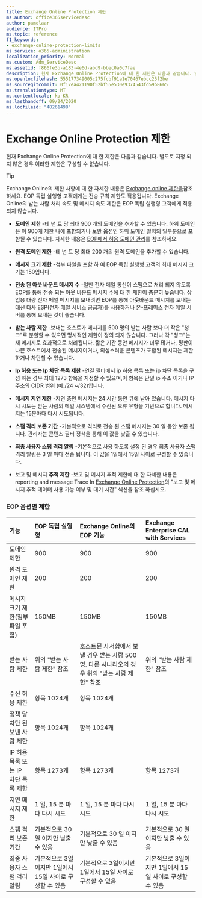 ```yaml
---
title: Exchange Online Protection 제한
ms.author: office365servicedesc
author: pamelaar
audience: ITPro
ms.topic: reference
f1_keywords:
- exchange-online-protection-limits
ms.service: o365-administration
localization_priority: Normal
ms.custom: Adm_ServiceDesc
ms.assetid: f866fe3b-a183-4e6d-abd9-bbec0a0c7fae
description: 현재 Exchange Online Protection에 대 한 제한은 다음과 같습니다. 별도로 지정 되지 않은 경우 이러한 제한은 구성할 수 없습니다.
ms.openlocfilehash: 555177349005c275fcbf91a1e70467ebcc25f2be
ms.sourcegitcommit: 0f17ea421190f52bf55e530e9374543fd59b8665
ms.translationtype: MT
ms.contentlocale: ko-KR
ms.lasthandoff: 09/24/2020
ms.locfileid: "48261498"
---
```

# <a name="exchange-online-protection-limits"></a>Exchange Online Protection 제한

현재 Exchange Online Protection에 대 한 제한은 다음과 같습니다. 별도로 지정 되지 않은 경우 이러한 제한은 구성할 수 없습니다. 
  
> [!TIP]
> Exchange Online의 제한 사항에 대 한 자세한 내용은 [Exchange online 제한을](../exchange-online-service-description/exchange-online-limits.md)참조 하세요. EOP 독립 실행형 고객에게는 전송 규칙 제한도 적용됩니다. Exchange Online의 받는 사람 처리 속도 및 메시지 속도 제한은 EOP 독립 실행형 고객에게 적용되지 않습니다. 
  
- **도메인 제한** -테 넌 트 당 최대 900 개의 도메인을 추가할 수 있습니다. 하위 도메인은 이 900개 제한 내에 포함되거나 보완 옵션인 하위 도메인 일치의 일부분으로 포함될 수 있습니다. 자세한 내용은 [EOP에서 허용 도메인 관리](https://go.microsoft.com/fwlink/p/?LinkId=282239)를 참조하세요.

- **원격 도메인 제한** -테 넌 트 당 최대 200 개의 원격 도메인을 추가할 수 있습니다.
    
- **메시지 크기 제한** -첨부 파일을 포함 하 여 EOP 독립 실행형 고객의 최대 메시지 크기는 150입니다. 
    
- **전송 된 아웃 바운드 메시지 수** -일반 전자 메일 통신이 스팸으로 처리 되지 않도록 EOP를 통해 전송 되는 아웃 바운드 메시지 수에 대 한 제한이 충분히 높습니다. 상업용 대량 전자 메일 메시지를 보내려면 EOP를 통해 아웃바운드 메시지를 보내는 대신 타사 ESP(전자 메일 서비스 공급자)를 사용하거나 온-프레미스 전자 메일 서버를 통해 보내는 것이 좋습니다. 
    
- **받는 사람 제한** -보내는 호스트가 메시지를 500 명의 받는 사람 보다 더 작은 "청크"로 분할할 수 있으면 명시적인 제한이 정의 되지 않습니다. 그러나 각 "청크"는 새 메시지로 효과적으로 처리됩니다. 짧은 기간 동안 메시지가 너무 많거나, 평판이 나쁜 호스트에서 전송된 메시지이거나, 의심스러운 콘텐츠가 포함된 메시지는 제한하거나 차단할 수 있습니다. 
    
- **Ip 허용 또는 Ip 차단 목록 제한** -연결 필터에서 ip 허용 목록 또는 ip 차단 목록을 구성 하는 경우 최대 1273 항목을 지정할 수 있으며,이 항목은 단일 ip 주소 이거나 IP 주소의 CIDR 범위 (예:/24 ~/32)입니다. 
    
- **메시지 지연 제한** -지연 중인 메시지는 24 시간 동안 큐에 남아 있습니다. 메시지 다시 시도는 받는 사람의 메일 시스템에서 수신된 오류 유형을 기반으로 합니다. 메시지는 15분마다 다시 시도됩니다. 
    
- **스팸 격리 보존 기간** -기본적으로 격리로 전송 된 스팸 메시지는 30 일 동안 보존 됩니다. 관리자는 콘텐츠 필터 정책을 통해 이 값을 낮출 수 있습니다. 
    
- **최종 사용자 스팸 격리 알림** -기본적으로 사용 하도록 설정 된 경우 최종 사용자 스팸 격리 알림은 3 일 마다 전송 됩니다. 이 값을 1일에서 15일 사이로 구성할 수 있습니다. 
    
- 보고 및 메시지 **추적 제한** -보고 및 메시지 추적 제한에 대 한 자세한 내용은 reporting and message Trace In [Exchange Online Protection](https://go.microsoft.com/fwlink/?LinkId=394248)의 "보고 및 메시지 추적 데이터 사용 가능 여부 및 대기 시간" 섹션을 참조 하십시오.
    
### <a name="limits-across-eop-options"></a>EOP 옵션별 제한

| 기능 | EOP 독립 실행형 | Exchange Online의 EOP 기능 | Exchange Enterprise CAL with Services |
|:-----|:-----|:-----|:-----|
|도메인 제한  <br/> |900  <br/> |900  <br/> |900  <br/> |
|원격 도메인 제한  <br/> |200  <br/> |200  <br/> |200  <br/> |
|메시지 크기 제한(첨부 파일 포함)  <br/> |150MB  <br/> |150MB  <br/> |150MB  <br/> |
|받는 사람 제한  <br/> |위의 "받는 사람 제한" 참조  <br/> |호스트된 사서함에서 보낼 경우 받는 사람 500명. 다른 시나리오의 경우 위의 "받는 사람 제한" 참조  <br/> |위의 "받는 사람 제한" 참조  <br/> |
|수신 허용 제한  <br/> |항목 1024개  <br/> |항목 1024개  <br/> ||
|정책 당 차단 된 보낸 사람 제한  <br/> |항목 1024개  <br/> |항목 1024개  <br/> ||
|IP 허용 목록 또는 IP 차단 목록 제한  <br/> |항목 1273개  <br/> |항목 1273개  <br/> |항목 1273개  <br/> |
|지연 메시지 제한  <br/> |1 일, 15 분 마다 다시 시도  <br/> |1 일, 15 분 마다 다시 시도  <br/> |1 일, 15 분 마다 다시 시도  <br/> |
|스팸 격리 보존 기간  <br/> |기본적으로 30 일 이지만 낮출 수 있음  <br/> |기본적으로 30 일 이지만 낮출 수 있음  <br/> |기본적으로 30 일 이지만 낮출 수 있음  <br/> |
|최종 사용자 스팸 격리 알림  <br/> |기본적으로 3일이지만 1일에서 15일 사이로 구성할 수 있음  <br/> |기본적으로 3일이지만 1일에서 15일 사이로 구성할 수 있음  <br/> |기본적으로 3일이지만 1일에서 15일 사이로 구성할 수 있음  <br/> |
   

